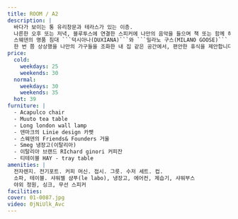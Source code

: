 ```yaml
---
title: ROOM / A2
description: |
  바다가 보이는 통 유리창문과 테라스가 있는 이층.
  나른한 오후 또는 저녁, 블루투스에 연결한 스피커에 나만의 음악을 들으며 책 또는 함께 하 는 여행자와 담소 또는 간단한 음료를 즐길 수 있는 야외 테이블이 준비되어 있습니다.
  스웨덴의 명품 침대 ```덕시아나(DUXIANA)```와 ```밀라노 구스(MILANO GOOSE)``` 침구, 어메니티는 뉴욕의 ```르라보(LE LABO)```.
  한 번 쯤 상상했을 나만의 가구들을 조화한 내 집 같은 공간에서, 편안한 휴식을 제안합니다.
price:
  cold:
    weekdays: 25
    weekends: 30
  normal:
    weekdays: 30
    weekends: 35
  hot: 39
furniture: |
  - Acapulco chair
  - Muuto tea table
  - Long london wall lamp
  - 덴마크의 Linie design 카펫
  - 스웨덴의 Friends& Founders 거울
  - Smeg 냉장고(이탈리아)
  - 이탈리아 브랜드 RIchard ginori 커피잔
  - 티테이블 HAY - tray table
amenities: |
  전자렌지. 전기포트. 커피 머신. 접시. 그릇. 수저 세트. 컵.
  소파, 테이블. 샤워젤 샴푸(le labo), 냉장고, 에어컨, 제습기, 샤워부스
  야외 정원, 싱크, 무선 스피커
facilities: 
cover: 01-0087.jpg
video: 0jNiUlk_Avc
---
```

